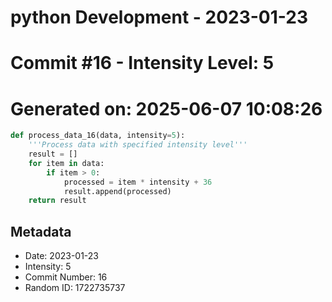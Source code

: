 ﻿# python Development - 2023-01-23
# Commit #16 - Intensity Level: 5
# Generated on: 2025-06-07 10:08:26
```python
def process_data_16(data, intensity=5):
    '''Process data with specified intensity level'''
    result = []
    for item in data:
        if item > 0:
            processed = item * intensity + 36
            result.append(processed)
    return result
```
## Metadata
- Date: 2023-01-23
- Intensity: 5
- Commit Number: 16
- Random ID: 1722735737
